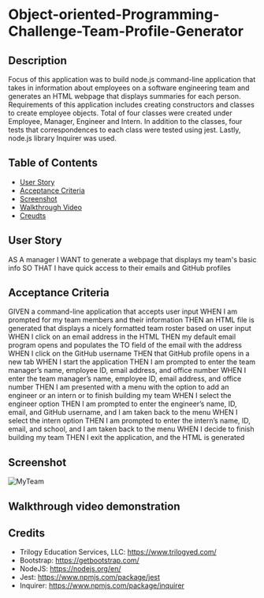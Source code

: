 # Object-oriented-Programming-Challenge-Team-Profile-Generator

## Description
Focus of this application was to build node.js command-line application that takes in information about employees on a software engineering team and generates an HTML webpage that displays summaries for each person. Requirements of this application includes creating constructors and classes to create employee objects. Total of four classes were created under Employee, Manager, Engineer and Intern. In addition to the classes, four tests that correspondences to each class were tested using jest. Lastly, node.js library Inquirer was used.

  ## Table of Contents
  - [User Story](#user)
  - [Acceptance Criteria](#acceptance)
  - [Screenshot](#screenshot)
  - [Walkthrough Video](#walkthrough)
  - [Creudts](#credits)



## User Story
AS A manager
I WANT to generate a webpage that displays my team's basic info
SO THAT I have quick access to their emails and GitHub profiles


## Acceptance Criteria
GIVEN a command-line application that accepts user input
WHEN I am prompted for my team members and their information
THEN an HTML file is generated that displays a nicely formatted team roster based on user input
WHEN I click on an email address in the HTML
THEN my default email program opens and populates the TO field of the email with the address
WHEN I click on the GitHub username
THEN that GitHub profile opens in a new tab
WHEN I start the application
THEN I am prompted to enter the team manager’s name, employee ID, email address, and office number
WHEN I enter the team manager’s name, employee ID, email address, and office number
THEN I am presented with a menu with the option to add an engineer or an intern or to finish building my team
WHEN I select the engineer option
THEN I am prompted to enter the engineer’s name, ID, email, and GitHub username, and I am taken back to the menu
WHEN I select the intern option
THEN I am prompted to enter the intern’s name, ID, email, and school, and I am taken back to the menu
WHEN I decide to finish building my team
THEN I exit the application, and the HTML is generated


## Screenshot
![MyTeam](https://user-images.githubusercontent.com/109834827/194978715-03551d2a-0ff6-455e-b03b-47feac1ea7be.PNG)


## Walkthrough video demonstration


## Credits
- Trilogy Education Services, LLC: https://www.trilogyed.com/
- Bootstrap: https://getbootstrap.com/
- NodeJS: https://nodejs.org/en/
- Jest: https://www.npmjs.com/package/jest
- Inquirer: https://www.npmjs.com/package/inquirer
